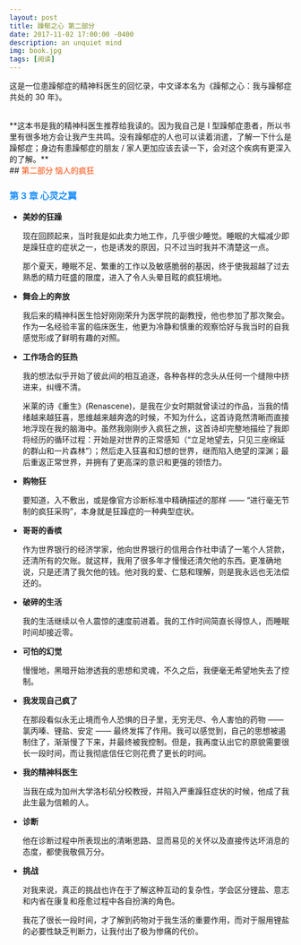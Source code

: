 ```yaml
---
layout: post
title: 躁郁之心 第二部分
date: 2017-11-02 17:00:00 -0400
description: an unquiet mind
img: book.jpg
tags: [阅读]
---
```


这是一位患躁郁症的精神科医生的回忆录，中文译本名为《躁郁之心：我与躁郁症共处的 30 年》。

<br>
**这本书是我的精神科医生推荐给我读的。因为我自己是 I 型躁郁症患者，所以书里有很多地方会让我产生共鸣。没有躁郁症的人也可以读着消遣，了解一下什么是躁郁症；身边有患躁郁症的朋友 / 家人更加应该去读一下，会对这个疾病有更深入的了解。**


<br>
## <span style="color:OrangeRed">第二部分 恼人的疯狂</span>

### <span style="color:DodgerBlue">第 3 章 心灵之翼</span>



- **美妙的狂躁**

  现在回顾起来，当时我是如此卖力地工作，几乎很少睡觉。睡眠的大幅减少即是躁狂症的症状之一，也是诱发的原因，只不过当时我并不清楚这一点。

  那个夏天，睡眠不足、繁重的工作以及敏感脆弱的基因，终于使我超越了过去熟悉的精力旺盛的限度，进入了令人头晕目眩的疯狂境地。

- **舞会上的奔放**

  我后来的精神科医生恰好刚刚荣升为医学院的副教授，他也参加了那次聚会。作为一名经验丰富的临床医生，他更为冷静和慎重的观察恰好与我当时的自我感觉形成了鲜明有趣的对照。

- **工作场合的狂热**

  我的想法似乎开始了彼此间的相互追逐，各种各样的念头从任何一个缝隙中挤进来，纠缠不清。

  米莱的诗《重生》(Renascene)，是我在少女时期就曾读过的作品，当我的情绪越来越狂喜，思维越来越奔逸的时候，不知为什么，这首诗竟然清晰而直接地浮现在我的脑海中。虽然我刚刚步入疯狂之旅，这首诗却完整地描绘了我即将经历的循环过程：开始是对世界的正常感知（“立足地望去，只见三座绵延的群山和一片森林”）；然后走入狂喜和幻想的世界，继而陷入绝望的深渊；最后重返正常世界，并拥有了更高深的意识和更强的领悟力。


- **购物狂**

  要知道，入不敷出，或是像官方诊断标准中精确描述的那样 —— “进行毫无节制的疯狂采购”，本身就是狂躁症的一种典型症状。

- **哥哥的香槟**

  作为世界银行的经济学家，他向世界银行的信用合作社申请了一笔个人贷款，还清所有的欠账。就这样，我用了很多年才慢慢还清欠他的东西。更准确地说，只是还清了我欠他的钱。他对我的爱、仁慈和理解，则是我永远也无法偿还的。

- **破碎的生活**

  我的生活继续以令人震惊的速度前进着。我的工作时间简直长得惊人，而睡眠时间却接近零。

- **可怕的幻觉**

  慢慢地，黑暗开始渗透我的思想和灵魂，不久之后，我便毫无希望地失去了控制。

- **我发现自己疯了**

  在那段看似永无止境而令人恐惧的日子里，无穷无尽、令人害怕的药物 —— 氯丙嗪、锂盐、安定 —— 最终发挥了作用。我可以感觉到，自己的思想被遏制住了，渐渐慢了下来，并最终被我控制。但是，我再度认出它的原貌需要很长一段时间，而让我彻底信任它则花费了更长的时间。

- **我的精神科医生**

  当我在成为加州大学洛杉矶分校教授，并陷入严重躁狂症状的时候，他成了我此生最为信赖的人。

- **诊断**

  他在诊断过程中所表现出的清晰思路、显而易见的关怀以及直接传达坏消息的态度，都使我敬佩万分。

- **挑战**

  对我来说，真正的挑战也许在于了解这种互动的复杂性，学会区分锂盐、意志和内省在康复和痊愈过程中各自扮演的角色。

  我花了很长一段时间，才了解到药物对于我生活的重要作用，而对于服用锂盐的必要性缺乏判断力，让我付出了极为惨痛的代价。

